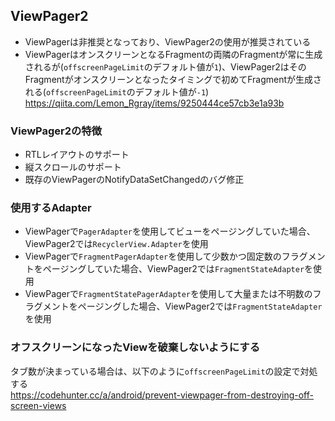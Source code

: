 ## ViewPager2

- ViewPagerは非推奨となっており、ViewPager2の使用が推奨されている
- ViewPagerはオンスクリーンとなるFragmentの両隣のFragmentが常に生成されるが(`offscreenPageLimit`のデフォルト値が`1`)、ViewPager2はそのFragmentがオンスクリーンとなったタイミングで初めてFragmentが生成される(`offscreenPageLimit`のデフォルト値が`-1`)
https://qiita.com/Lemon_Rgray/items/9250444ce57cb3e1a93b

### ViewPager2の特徴
- RTLレイアウトのサポート
- 縦スクロールのサポート
- 既存のViewPagerのNotifyDataSetChangedのバグ修正

### 使用するAdapter
- ViewPagerで`PagerAdapter`を使用してビューをページングしていた場合、ViewPager2では`RecyclerView.Adapter`を使用
- ViewPagerで`FragmentPagerAdapter`を使用して少数かつ固定数のフラグメントをページングしていた場合、ViewPager2では`FragmentStateAdapter`を使用
- ViewPagerで`FragmentStatePagerAdapter`を使用して大量または不明数のフラグメントをページングした場合、ViewPager2では`FragmentStateAdapter`を使用 

### オフスクリーンになったViewを破棄しないようにする   
タブ数が決まっている場合は、以下のように`offscreenPageLimit`の設定で対処する  
https://codehunter.cc/a/android/prevent-viewpager-from-destroying-off-screen-views
